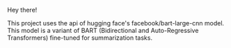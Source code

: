 <p>Hey there!</p>
<p>This project uses the api of hugging face's facebook/bart-large-cnn model. This model is a variant of BART (Bidirectional and Auto-Regressive Transformers) fine-tuned for summarization tasks.</p>
